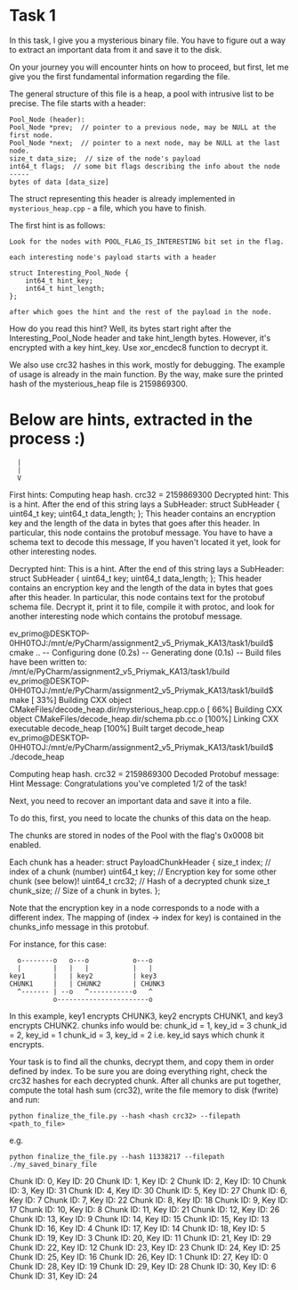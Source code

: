 # Task 1

In this task, I give you a mysterious binary file. You have to figure out a way to extract
an important data from it and save it to the disk.

On your journey you will encounter hints on
how to proceed, but first, let me give you the
first fundamental information regarding the file.

The general structure of this file is a heap, a pool with intrusive list to be precise. The file starts with a header:

```
Pool_Node (header):
Pool_Node *prev;  // pointer to a previous node, may be NULL at the first node.
Pool_Node *next;  // pointer to a next node, may be NULL at the last node.
size_t data_size;  // size of the node's payload
int64_t flags;  // some bit flags describing the info about the node
-----
bytes of data [data_size]
```

The struct representing this header is already implemented in `mysterious_heap.cpp` - a file, which you have to finish.

The first hint is as follows:

```
Look for the nodes with POOL_FLAG_IS_INTERESTING bit set in the flag.

each interesting node's payload starts with a header

struct Interesting_Pool_Node {
    int64_t hint_key;
    int64_t hint_length;
};

after which goes the hint and the rest of the payload in the node.
```

How do you read this hint? Well, its bytes start right after the Interesting_Pool_Node header and take hint_length bytes. However, it's encrypted with a key hint_key. Use xor_encdec8 function to decrypt it.

We also use crc32 hashes in this work, mostly for debugging. The example of usage is already in the main function. By the way, make sure the printed hash of the mysterious_heap file is 2159869300.

# Below are hints, extracted in the process :) 
      |
      |
      V
      
First hints:
Computing heap hash.
crc32 = 2159869300
Decrypted hint: This is a hint. After the end of this string lays a SubHeader:
struct SubHeader {
   uint64_t key;
   uint64_t data_length;
};
This header contains an encryption key and the length of the data in bytes
that goes after this header.
In particular, this node contains the protobuf message.
You have to have a schema text to decode this message,
If you haven't located it yet, look for other interesting nodes.

Decrypted hint: This is a hint. After the end of this string lays a SubHeader:
struct SubHeader {
   uint64_t key;
   uint64_t data_length;
};
This header contains an encryption key and the length of the data in bytes
that goes after this header.
In particular, this node contains text for the protobuf schema file.
Decrypt it, print it to file, compile it with protoc, and look for another
interesting node which contains the protobuf message.


ev_primo@DESKTOP-0HH0TOJ:/mnt/e/PyCharm/assignment2_v5_Priymak_KA13/task1/build$ cmake .. 
-- Configuring done (0.2s)
-- Generating done (0.1s)
-- Build files have been written to: /mnt/e/PyCharm/assignment2_v5_Priymak_KA13/task1/build
ev_primo@DESKTOP-0HH0TOJ:/mnt/e/PyCharm/assignment2_v5_Priymak_KA13/task1/build$ make
[ 33%] Building CXX object CMakeFiles/decode_heap.dir/mysterious_heap.cpp.o
[ 66%] Building CXX object CMakeFiles/decode_heap.dir/schema.pb.cc.o
[100%] Linking CXX executable decode_heap
[100%] Built target decode_heap
ev_primo@DESKTOP-0HH0TOJ:/mnt/e/PyCharm/assignment2_v5_Priymak_KA13/task1/build$ ./decode_heap



Computing heap hash.
crc32 = 2159869300
Decoded Protobuf message:
Hint Message: Congratulations you've completed 1/2 of the task!

Next, you need to recover an important data and save
it into a file.

To do this, first, you need to locate the chunks of
this data on the heap.

The chunks are stored in nodes of the Pool with the flag's
0x0008 bit enabled.

Each chunk has a header:
struct PayloadChunkHeader {
    size_t index;  // index of a chunk (number)
    uint64_t key;  // Encryption key for some other chunk (see below)!
    uint64_t crc32;  // Hash of a decrypted chunk
    size_t chunk_size;  // Size of a chunk in bytes.
};

Note that the encryption key in a node corresponds to a node
with a different index. The mapping of (index -> index for key)
is contained in the chunks_info message in this protobuf.

For instance, for this case:
```
  o--------o   o---o           o---o
  |        |   |   |           |   |
key1       |   | key2          | key3
CHUNK1     |   | CHUNK2        | CHUNK3
  ^------- | --o   ^-----------o   ^
           o-----------------------o
```
In this example, key1 encrypts CHUNK3, key2 encrypts CHUNK1,
and key3 encrypts CHUNK2.
chunks info would be:
chunk_id = 1, key_id = 3
chunk_id = 2, key_id = 1
chunk_id = 3, key_id = 2
i.e. key_id says which chunk it encrypts.

Your task is to find all the chunks, decrypt them,
and copy them in order defined by index.
To be sure you are doing everything right, check the
crc32 hashes for each decrypted chunk.
After all chunks are put together, compute the total
hash sum (crc32), write the file memory to disk (fwrite) and
run:
```
python finalize_the_file.py --hash <hash crc32> --filepath <path_to_file>
```
e.g.
```
python finalize_the_file.py --hash 11338217 --filepath ./my_saved_binary_file
```

Chunk ID: 0, Key ID: 20
Chunk ID: 1, Key ID: 2
Chunk ID: 2, Key ID: 10
Chunk ID: 3, Key ID: 31
Chunk ID: 4, Key ID: 30
Chunk ID: 5, Key ID: 27
Chunk ID: 6, Key ID: 7
Chunk ID: 7, Key ID: 22
Chunk ID: 8, Key ID: 18
Chunk ID: 9, Key ID: 17
Chunk ID: 10, Key ID: 8
Chunk ID: 11, Key ID: 21
Chunk ID: 12, Key ID: 26
Chunk ID: 13, Key ID: 9
Chunk ID: 14, Key ID: 15
Chunk ID: 15, Key ID: 13
Chunk ID: 16, Key ID: 4
Chunk ID: 17, Key ID: 14
Chunk ID: 18, Key ID: 5
Chunk ID: 19, Key ID: 3
Chunk ID: 20, Key ID: 11
Chunk ID: 21, Key ID: 29
Chunk ID: 22, Key ID: 12
Chunk ID: 23, Key ID: 23
Chunk ID: 24, Key ID: 25
Chunk ID: 25, Key ID: 16
Chunk ID: 26, Key ID: 1
Chunk ID: 27, Key ID: 0
Chunk ID: 28, Key ID: 19
Chunk ID: 29, Key ID: 28
Chunk ID: 30, Key ID: 6
Chunk ID: 31, Key ID: 24
